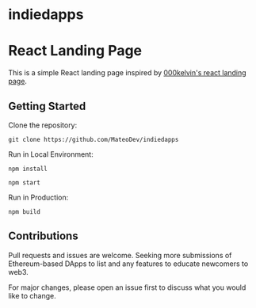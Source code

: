 # indiedapps

# React Landing Page

This is a simple React landing page inspired by [000kelvin's react landing page](https://github.com/000kelvin/react-landing-page.git).

## Getting Started

Clone the repository:

```
git clone https://github.com/MateoDev/indiedapps
```

Run in Local Environment:

```
npm install 

npm start
```

Run in Production:

```
npm build
```

## Contributions

Pull requests and issues are welcome. Seeking more submissions of Ethereum-based DApps to list and any features to educate newcomers to web3.

For major changes, please open an issue first to discuss what you would like to change.

